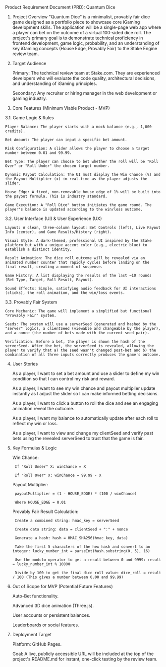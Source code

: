 Product Requirement Document (PRD): Quantum Dice

1. Project Overview
"Quantum Dice" is a minimalist, provably fair dice game designed as a portfolio piece to showcase core iGaming development skills. The application will be a single-page web app where a player can bet on the outcome of a virtual 100-sided dice roll. The project's primary goal is to demonstrate technical proficiency in frontend development, game logic, probability, and an understanding of key iGaming concepts (House Edge, Provably Fair) to the Stake Engine review team.

2. Target Audience

    Primary: The technical review team at Stake.com. They are experienced developers who will evaluate the code quality, architectural decisions, and understanding of iGaming principles.

    Secondary: Any recruiter or hiring manager in the web development or gaming industry.

3. Core Features (Minimum Viable Product - MVP)

3.1. Game Logic & Rules

    Player Balance: The player starts with a mock balance (e.g., 1,000 credits).

    Bet Amount: The player can input a specific bet amount.

    Risk Configuration: A slider allows the player to choose a target number between 0.01 and 99.99.

    Bet Type: The player can choose to bet whether the roll will be "Roll Over" or "Roll Under" the chosen target number.

    Dynamic Payout Calculation: The UI must display the Win Chance (%) and the Payout Multiplier (x) in real-time as the player adjusts the slider.

    House Edge: A fixed, non-removable house edge of 1% will be built into the payout formula. This is industry standard.

    Game Execution: A "Roll Dice" button initiates the game round. The player's balance is updated according to the win/loss outcome.

3.2. User Interface (UI) & User Experience (UX)

    Layout: A clean, three-column layout: Bet Controls (left), Live Payout Info (center), and Game Results/History (right).

    Visual Style: A dark-themed, professional UI inspired by the Stake platform but with a unique accent color (e.g., electric blue) to establish a distinct identity.

    Result Animation: The dice roll outcome will be revealed via an animated number counter that rapidly cycles before landing on the final result, creating a moment of suspense.

    Game History: A list displaying the results of the last ~10 rounds (Bet Type, Target, Roll Result, Payout).

    Sound Effects: Simple, satisfying audio feedback for UI interactions (clicks), the roll animation, and the win/loss events.

3.3. Provably Fair System

    Core Mechanic: The game will implement a simplified but functional "Provably Fair" system.

    Seeds: The system will use a serverSeed (generated and hashed by the "server" logic), a clientSeed (viewable and changeable by the player), and a nonce (the number of bets made with the current seed pair).

    Verification: Before a bet, the player is shown the hash of the serverSeed. After the bet, the serverSeed is revealed, allowing the player to verify that a) the seed wasn't changed post-bet and b) the combination of all three inputs correctly produces the game's outcome.

4. User Stories

    As a player, I want to set a bet amount and use a slider to define my win condition so that I can control my risk and reward.

    As a player, I want to see my win chance and payout multiplier update instantly as I adjust the slider so I can make informed betting decisions.

    As a player, I want to click a button to roll the dice and see an engaging animation reveal the outcome.

    As a player, I want my balance to automatically update after each roll to reflect my win or loss.

    As a player, I want to view and change my clientSeed and verify past bets using the revealed serverSeed to trust that the game is fair.

5. Key Formulas & Logic

    Win Chance:

        If "Roll Under" X: winChance = X

        If "Roll Over" X: winChance = 99.99 - X

    Payout Multiplier:

        payoutMultiplier = (1 - HOUSE_EDGE) * (100 / winChance)

        Where HOUSE_EDGE = 0.01

    Provably Fair Result Calculation:

        Create a combined string: hmac_key = serverSeed

        Create data string: data = clientSeed + ":" + nonce

        Generate a hash: hash = HMAC_SHA256(hmac_key, data)

        Take the first 5 characters of the hex hash and convert to an integer: lucky_number_int = parseInt(hash.substring(0, 5), 16)

        Use the modulo operator to get a result between 0 and 9999: result = lucky_number_int % 10000

        Divide by 100 to get the final dice roll value: dice_roll = result / 100 (This gives a number between 0.00 and 99.99)

6. Out of Scope for MVP (Potential Future Features)

    Auto-Bet functionality.

    Advanced 3D dice animation (Three.js).

    User accounts or persistent balances.

    Leaderboards or social features.

7. Deployment Target

    Platform: GitHub Pages.

    Goal: A live, publicly accessible URL will be included at the top of the project's README.md for instant, one-click testing by the review team.